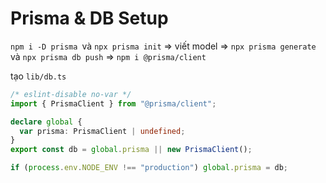 # Prisma & DB Setup

`npm i -D prisma `và `npx prisma init` => viết model => `npx prisma generate` và `npx prisma db push` => `npm i @prisma/client`

tạo `lib/db.ts`

```ts
/* eslint-disable no-var */
import { PrismaClient } from "@prisma/client";

declare global {
  var prisma: PrismaClient | undefined;
}
export const db = global.prisma || new PrismaClient();

if (process.env.NODE_ENV !== "production") global.prisma = db;
```
